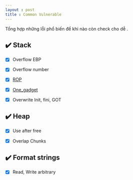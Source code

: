```yaml
---
layout : post 
title : Common Vulnerable 
--- 
```


Tổng hợp những lỗi phổ biến để khi nào còn check cho dễ . 

## ✔️ Stack 
  - [x]  Overflow EBP   
  - [x]  Overflow number  
  - [x]  [ROP](https://ropemporium.com) 
  - [x]  [One_gadget](https://github.com/david942j/one_gadget) 
  - [x]  Overwrite Init, fini, GOT 


## ✔️ Heap 
  - [x]  Use after free 
  - [x]  Overlap Chunks  


## ✔️ Format strings 

  - [x]  Read, Write arbitrary

